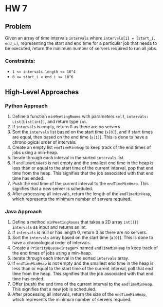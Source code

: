 # HW 7

## Problem
Given an array of time intervals `intervals` where `intervals[i] = [start_i, end_i]`, representing the start and end time for a particular job that needs to be executed, return the minimum number of servers required to run all jobs.

### Constraints:

- `1 <= intervals.length <= 10^4`
- `0 <= start_i < end_i <= 10^6`    

## High-Level Approaches

### Python Approach

1. Define a function `minMeetingRooms` with parameters `self`, `intervals: List[List[int]]`, and return type `int`.
2. If `intervals` is empty, return 0 as there are no servers.
3. Sort the `intervals` list based on the start time (`x[0]`), and if start times are equal, then based on the end time (`x[1]`). This is done to have a chronological order of intervals.
4. Create an empty list `endTimeMinHeap` to keep track of the end times of jobs using a min-heap.
5. Iterate through each interval in the sorted `intervals` list.
6. If `endTimeMinHeap` is not empty and the smallest end time in the heap is less than or equal to the start time of the current interval, pop that end time from the heap. This signifies that the job associated with that end time has ended.
7. Push the end time of the current interval to the `endTimeMinHeap`. This signifies that a new server is scheduled.
8. After processing all intervals, return the length of the `endTimeMinHeap`, which represents the minimum number of servers required.

### Java Approach

1. Define a method `minMeetingRooms` that takes a 2D array `int[][] intervals` as input and returns an int.
2. If `intervals` is null or has length 0, return 0 as there are no servers.
3. Sort the `intervals` array based on the start time (`a[0]`). This is done to have a chronological order of intervals.
4. Create a `PriorityQueue<Integer>` named `endTimeMinHeap` to keep track of the end times of jobs using a min-heap.
5. Iterate through each interval in the sorted `intervals` array.
6. If `endTimeMinHeap` is not empty and the smallest end time in the heap is less than or equal to the start time of the current interval, poll that end time from the heap. This signifies that the job associated with that end time has ended.
7. Offer (push) the end time of the current interval to the `endTimeMinHeap`. This signifies that a new job is scheduled.
8. After processing all intervals, return the size of the `endTimeMinHeap`, which represents the minimum number of servers required.
